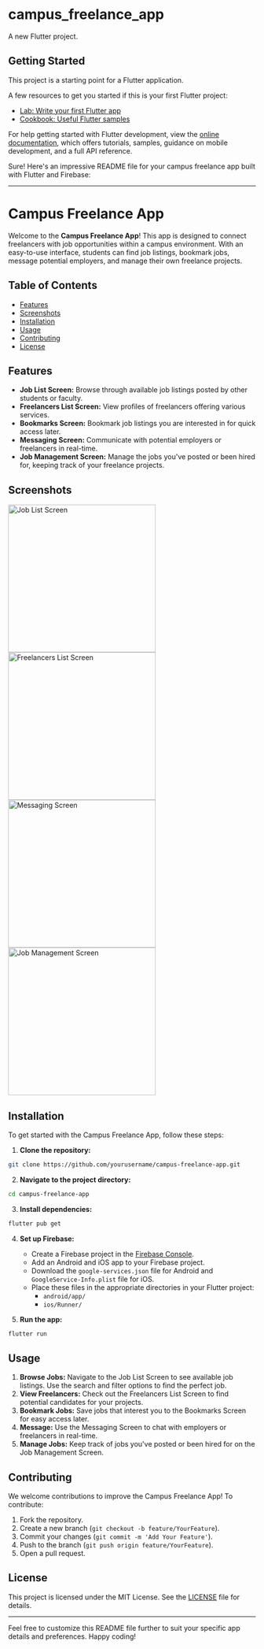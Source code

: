# campus_freelance_app

A new Flutter project.

## Getting Started

This project is a starting point for a Flutter application.

A few resources to get you started if this is your first Flutter project:

- [Lab: Write your first Flutter app](https://docs.flutter.dev/get-started/codelab)
- [Cookbook: Useful Flutter samples](https://docs.flutter.dev/cookbook)

For help getting started with Flutter development, view the
[online documentation](https://docs.flutter.dev/), which offers tutorials,
samples, guidance on mobile development, and a full API reference.

Sure! Here's an impressive README file for your campus freelance app built with Flutter and Firebase:

---

# Campus Freelance App

Welcome to the **Campus Freelance App**! This app is designed to connect freelancers with job opportunities within a campus environment. With an easy-to-use interface, students can find job listings, bookmark jobs, message potential employers, and manage their own freelance projects. 

## Table of Contents
- [Features](#features)
- [Screenshots](#screenshots)
- [Installation](#installation)
- [Usage](#usage)
- [Contributing](#contributing)
- [License](#license)

## Features

- **Job List Screen:** Browse through available job listings posted by other students or faculty.
- **Freelancers List Screen:** View profiles of freelancers offering various services.
- **Bookmarks Screen:** Bookmark job listings you are interested in for quick access later.
- **Messaging Screen:** Communicate with potential employers or freelancers in real-time.
- **Job Management Screen:** Manage the jobs you've posted or been hired for, keeping track of your freelance projects.

## Screenshots

<img src="screenshots/job_list.png" alt="Job List Screen" width="300"/><img src="screenshots/freelancer_list.png" alt="Freelancers List Screen" width="300"/>
<img src="screenshots/conversations.png" alt="Messaging Screen" width="300"/><img src="screenshots/job_management_screen.png" alt="Job Management Screen" width="300"/>


## Installation

To get started with the Campus Freelance App, follow these steps:

1. **Clone the repository:**

```bash
git clone https://github.com/yourusername/campus-freelance-app.git
```

2. **Navigate to the project directory:**

```bash
cd campus-freelance-app
```

3. **Install dependencies:**

```bash
flutter pub get
```

4. **Set up Firebase:**
    - Create a Firebase project in the [Firebase Console](https://console.firebase.google.com/).
    - Add an Android and iOS app to your Firebase project.
    - Download the `google-services.json` file for Android and `GoogleService-Info.plist` file for iOS.
    - Place these files in the appropriate directories in your Flutter project:
      - `android/app/`
      - `ios/Runner/`

5. **Run the app:**

```bash
flutter run
```

## Usage

1. **Browse Jobs:** Navigate to the Job List Screen to see available job listings. Use the search and filter options to find the perfect job.
2. **View Freelancers:** Check out the Freelancers List Screen to find potential candidates for your projects.
3. **Bookmark Jobs:** Save jobs that interest you to the Bookmarks Screen for easy access later.
4. **Message:** Use the Messaging Screen to chat with employers or freelancers in real-time.
5. **Manage Jobs:** Keep track of jobs you've posted or been hired for on the Job Management Screen.

## Contributing

We welcome contributions to improve the Campus Freelance App! To contribute:

1. Fork the repository.
2. Create a new branch (`git checkout -b feature/YourFeature`).
3. Commit your changes (`git commit -m 'Add Your Feature'`).
4. Push to the branch (`git push origin feature/YourFeature`).
5. Open a pull request.

## License

This project is licensed under the MIT License. See the [LICENSE](LICENSE) file for details.

---

Feel free to customize this README file further to suit your specific app details and preferences. Happy coding!